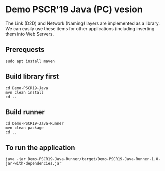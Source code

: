 # Demo PSCR'19 Java (PC) vesion
The Link (D2D) and Network (Naming) layers are implemented as a library. We can easily use these items for other applications (including inserting them into Web Servers.


## Prerequests
```
sudo apt install maven
```

## Build library first
```
cd Demo-PSCR19-Java
mvn clean install
cd ..
```

## Build runner
```
cd Demo-PSCR19-Java-Runner
mvn clean package
cd ..
```

## To run the application
```
java -jar Demo-PSCR19-Java-Runner/target/Demo-PSCR19-Java-Runner-1.0-jar-with-dependencies.jar
```
